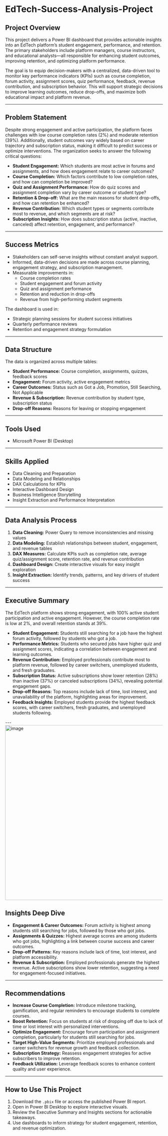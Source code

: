 # EdTech-Success-Analysis-Project

## Project Overview
This project delivers a Power BI dashboard that provides actionable insights into an EdTech platform’s student engagement, performance, and retention. The primary stakeholders include platform managers, course instructors, and educational analysts—all responsible for enhancing student outcomes, improving retention, and optimizing platform performance.

The goal is to equip decision-makers with a centralized, data-driven tool to monitor key performance indicators (KPIs) such as course completion, forum activity, assignment scores, quiz performance, feedback, revenue contribution, and subscription behavior. This will support strategic decisions to improve learning outcomes, reduce drop-offs, and maximize both educational impact and platform revenue.

---

## Problem Statement
Despite strong engagement and active participation, the platform faces challenges with low course completion rates (2%) and moderate retention (39%). Additionally, student outcomes vary widely based on career trajectory and subscription status, making it difficult to predict success or optimize interventions. The organization seeks to answer the following critical questions:

- **Student Engagement:** Which students are most active in forums and assignments, and how does engagement relate to career outcomes?  
- **Course Completion:** Which factors contribute to low completion rates, and how can completion be improved?  
- **Quiz and Assignment Performance:** How do quiz scores and assignment completion vary by career outcome or student type?  
- **Retention & Drop-off:** What are the main reasons for student drop-offs, and how can retention be enhanced?  
- **Revenue Contribution:** Which student types or segments contribute most to revenue, and which segments are at risk?  
- **Subscription Insights:** How does subscription status (active, inactive, canceled) affect retention, engagement, and performance?  

---

## Success Metrics
- Stakeholders can self-serve insights without constant analyst support.  
- Informed, data-driven decisions are made across course planning, engagement strategy, and subscription management.  
- Measurable improvements in:  
  - Course completion rates  
  - Student engagement and forum activity  
  - Quiz and assignment performance  
  - Retention and reduction in drop-offs  
  - Revenue from high-performing student segments  

The dashboard is used in:  
- Strategic planning sessions for student success initiatives  
- Quarterly performance reviews  
- Retention and engagement strategy formulation  

---

## Data Structure
The data is organized across multiple tables:  

- **Student Performance:** Course completion, assignments, quizzes, feedback scores  
- **Engagement:** Forum activity, active engagement metrics  
- **Career Outcomes:** Status such as Got a Job, Promotion, Still Searching, Not Applicable  
- **Revenue & Subscription:** Revenue contribution by student type, subscription status  
- **Drop-off Reasons:** Reasons for leaving or stopping engagement  

---

## Tools Used
- Microsoft Power BI (Desktop)  

---

## Skills Applied
- Data Cleaning and Preparation  
- Data Modeling and Relationships  
- DAX Calculations for KPIs  
- Interactive Dashboard Design  
- Business Intelligence Storytelling  
- Insight Extraction and Performance Interpretation  

---

## Data Analysis Process
1. **Data Cleaning:** Power Query to remove inconsistencies and missing values  
2. **Data Modeling:** Establish relationships between student, engagement, and revenue tables  
3. **DAX Measures:** Calculate KPIs such as completion rate, average quiz/assignment score, retention rate, and revenue contribution  
4. **Dashboard Design:** Create interactive visuals for easy insight exploration  
5. **Insight Extraction:** Identify trends, patterns, and key drivers of student success  

---

## Executive Summary
The EdTech platform shows strong engagement, with 100% active student participation and active engagement. However, the course completion rate is low at 2%, and overall retention stands at 39%.  

- **Student Engagement:** Students still searching for a job have the highest forum activity, followed by students who got a job.  
- **Performance Metrics:** Students who secured jobs have higher quiz and assignment scores, indicating a correlation between engagement and learning outcomes.  
- **Revenue Contribution:** Employed professionals contribute most to platform revenue, followed by career switchers, unemployed students, and fresh graduates.  
- **Subscription Status:** Active subscriptions show lower retention (28%) than inactive (37%) or canceled subscriptions (34%), revealing potential engagement gaps.  
- **Drop-off Reasons:** Top reasons include lack of time, lost interest, and unavailability of the platform, highlighting areas for improvement.  
- **Feedback Insights:** Employed students provide the highest feedback scores, with career switchers, fresh graduates, and unemployed students following.  

---<img width="1123" height="560" alt="image" src="https://github.com/user-attachments/assets/ba61d856-8f4f-4e39-94b2-5fae4a121e89" />


## Insights Deep Dive
- **Engagement & Career Outcomes:** Forum activity is highest among students still searching for jobs, followed by those who got jobs.  
- **Assignments & Quizzes:** Highest average scores are among students who got jobs, highlighting a link between course success and career outcomes.  
- **Drop-off Patterns:** Key reasons include lack of time, lost interest, and platform accessibility.  
- **Revenue & Subscription:** Employed professionals generate the highest revenue. Active subscriptions show lower retention, suggesting a need for engagement-focused initiatives.  

---

## Recommendations
- **Increase Course Completion:** Introduce milestone tracking, gamification, and regular reminders to encourage students to complete courses.  
- **Boost Retention:** Focus on students at risk of dropping off due to lack of time or lost interest with personalized interventions.  
- **Optimize Engagement:** Encourage forum participation and assignment completion, particularly for students still searching for jobs.  
- **Target High-Value Segments:** Prioritize employed professionals and career switchers for revenue growth and feedback collection.  
- **Subscription Strategy:** Reassess engagement strategies for active subscribers to improve retention.  
- **Feedback Utilization:** Leverage feedback scores to enhance content quality and user experience.  

---

## How to Use This Project
1. Download the `.pbix` file or access the published Power BI report.  
2. Open in Power BI Desktop to explore interactive visuals.  
3. Review the Executive Summary and Insights sections for actionable takeaways.  
4. Use dashboards to inform strategy for student engagement, retention, and revenue optimization.  
